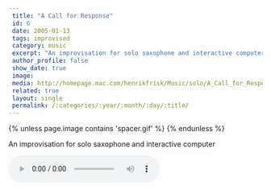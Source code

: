 ```yaml
---
 title: "A Call for Response"
 id: 6
 date: 2005-01-13
 tags: improvised
 category: music
 excerpt: "An improvisation for solo saxophone and interactive computer..."
 author_profile: false
 show_date: true
 image: 
 media: http://homepage.mac.com/henrikfrisk/Music/solo/A_Call_for_Response.mp3
 related: true
 layout: single
 permalink: /:categories/:year/:month/:day/:title/
---
```

{% unless page.image contains 'spacer.gif' %}
{% endunless %}

An improvisation for solo saxophone and interactive computer

![](http://homepage.mac.com/henrikfrisk/Music/solo/A_Call_for_Response.mp3)
